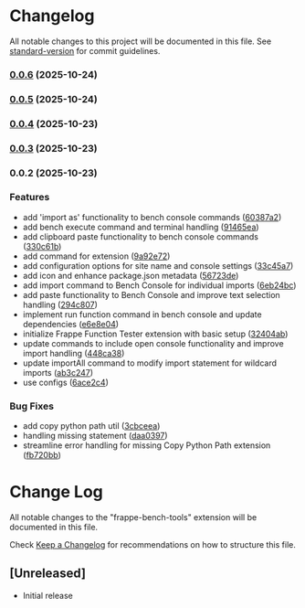 # Changelog

All notable changes to this project will be documented in this file. See [standard-version](https://github.com/conventional-changelog/standard-version) for commit guidelines.

### [0.0.6](https://github.com/Abdeali099/frappe-bench-tools/compare/v0.0.5...v0.0.6) (2025-10-24)

### [0.0.5](https://github.com/Abdeali099/frappe-bench-tools/compare/v0.0.4...v0.0.5) (2025-10-24)

### [0.0.4](https://github.com/Abdeali099/frappe-bench-tools/compare/v0.0.3...v0.0.4) (2025-10-23)

### [0.0.3](https://github.com/Abdeali099/frappe-bench-tools/compare/v0.0.2...v0.0.3) (2025-10-23)

### 0.0.2 (2025-10-23)


### Features

* add 'import as' functionality to bench console commands ([60387a2](https://github.com/Abdeali099/frappe-bench-tools/commit/60387a247d03746ae84245ad9cc7d3ace5ae9b20))
* add bench execute command and terminal handling ([91465ea](https://github.com/Abdeali099/frappe-bench-tools/commit/91465ea36c2fac7e87962cb868532652995639d2))
* add clipboard paste functionality to bench console commands ([330c61b](https://github.com/Abdeali099/frappe-bench-tools/commit/330c61b55c447ecdf0627f771c44df1591081648))
* add command for extension ([9a92e72](https://github.com/Abdeali099/frappe-bench-tools/commit/9a92e72aa8882d6929b67c98d119d5c27b20e70d))
* add configuration options for site name and console settings ([33c45a7](https://github.com/Abdeali099/frappe-bench-tools/commit/33c45a78b47e04f796e9e212bdac32d16ab70cdd))
* add icon and enhance package.json metadata ([56723de](https://github.com/Abdeali099/frappe-bench-tools/commit/56723dee346a7420373a1618e994d6f574ed1f1a))
* add import command to Bench Console for individual imports ([6eb24bc](https://github.com/Abdeali099/frappe-bench-tools/commit/6eb24bc1890b69d47faba72183acf33d545346b2))
* add paste functionality to Bench Console and improve text selection handling ([294c807](https://github.com/Abdeali099/frappe-bench-tools/commit/294c8073e8b1736da1183ee44b1106ed5286aed7))
* implement run function command in bench console and update dependencies ([e6e8e04](https://github.com/Abdeali099/frappe-bench-tools/commit/e6e8e04d29a8f40eab5fff7452f5b107e9d40ebc))
* initialize Frappe Function Tester extension with basic setup ([32404ab](https://github.com/Abdeali099/frappe-bench-tools/commit/32404aba5da038e82ddce4e64dc5974187e32eb0))
* update commands to include open console functionality and improve import handling ([448ca38](https://github.com/Abdeali099/frappe-bench-tools/commit/448ca38776ef6ba7a7767bf1d5e455833aad16b4))
* update importAll command to modify import statement for wildcard imports ([ab3c247](https://github.com/Abdeali099/frappe-bench-tools/commit/ab3c247356da46d987fc7a1b6aa5d67ff090b93a))
* use configs ([6ace2c4](https://github.com/Abdeali099/frappe-bench-tools/commit/6ace2c41ad69cce79337a3081586bc729b64d55e))


### Bug Fixes

* add copy python path util ([3cbceea](https://github.com/Abdeali099/frappe-bench-tools/commit/3cbceea06d8d4d4402f3bc664cfb4d17f384a164))
* handling missing statement ([daa0397](https://github.com/Abdeali099/frappe-bench-tools/commit/daa03974402faf7be711f2fd35c06012cfbb91dc))
* streamline error handling for missing Copy Python Path extension ([fb720bb](https://github.com/Abdeali099/frappe-bench-tools/commit/fb720bb0c2686138cfa60df88a0d27d26527fea5))

# Change Log

All notable changes to the "frappe-bench-tools" extension will be documented in this file.

Check [Keep a Changelog](http://keepachangelog.com/) for recommendations on how to structure this file.

## [Unreleased]

- Initial release
